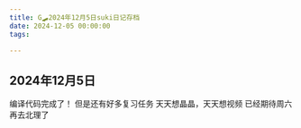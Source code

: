 ```yaml
---
title: G🛹2024年12月5日suki日记存档
date: 2024-12-05 00:00:00
tags:

---
```


## 2024年12月5日

编译代码完成了！
但是还有好多复习任务
天天想晶晶，天天想视频
已经期待周六再去北理了
